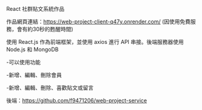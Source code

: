 React 社群貼文系統作品 

作品網頁連結：https://web-project-client-q47y.onrender.com/
(因使用免費服務，會有約30秒的甦醒時間)

使用 React.js 作為前端框架，並使用 axios 進行 API 串接。後端服務器使用 Node.js 和 MongoDB

-可以使用功能

-新增、編輯、刪除會員

-新增、編輯、刪除、喜歡貼文或留言

後端：https://github.com/f9471206/web-project-service
